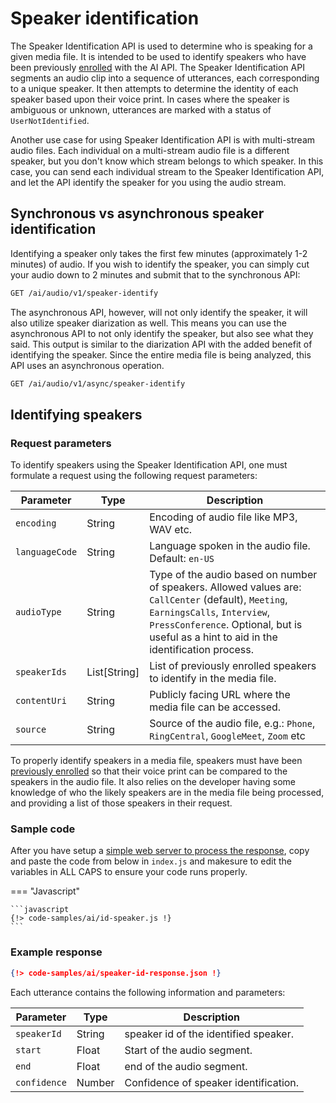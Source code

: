 # Speaker identification

The Speaker Identification API is used to determine who is speaking for a given media file. It is intended to be used to identify speakers who have been previously [enrolled](../speaker-enrollment/) with the AI API. The Speaker Identification API segments an audio clip into a sequence of utterances, each corresponding to a unique speaker. It then attempts to determine the identity of each speaker based upon their voice print. In cases where the speaker is ambiguous or unknown, utterances are marked with a status of `UserNotIdentified`.

Another use case for using Speaker Identification API is with multi-stream audio files. Each individual on a multi-stream audio file is a different speaker, but you don't know which stream belongs to which speaker. In this case, you can send each individual stream to the Speaker Identification API, and let the API identify the speaker for you using the audio stream.

## Synchronous vs asynchronous speaker identification

Identifying a speaker only takes the first few minutes (approximately 1-2 minutes) of audio.  If you wish to identify the speaker, you can simply cut your audio down to 2 minutes and submit that to the synchronous API:

```html
GET /ai/audio/v1/speaker-identify
```

The asynchronous API, however, will not only identify the speaker, it will also utilize speaker diarization as well. This means you can use the asynchronous API to not only identify the speaker, but also see what they said. This output is similar to the diarization API with the added benefit of identifying the speaker. Since the entire media file is being analyzed, this API uses an asynchronous operation.

```html
GET /ai/audio/v1/async/speaker-identify
```

## Identifying speakers

### Request parameters

To identify speakers using the Speaker Identification API, one must formulate a request using the following request parameters:

| Parameter     | Type          | Description                               |
| -------------- | ------------ | ----------------------------------------- |
| `encoding`     | String       | Encoding of audio file like MP3, WAV etc. |
| `languageCode` | String       | Language spoken in the audio file. Default: `en-US` |
| `audioType`    | String       | Type of the audio based on number of speakers. Allowed values are: `CallCenter` (default), `Meeting`, `EarningsCalls`, `Interview`, `PressConference`. Optional, but is useful as a hint to aid in the identification process. |
| `speakerIds`   | List[String] | List of previously enrolled speakers to identify in the media file. |
| `contentUri`   | String       | Publicly facing URL where the media file can be accessed. |
| `source`       | String       | Source of the audio file, e.g.: `Phone`, `RingCentral`, `GoogleMeet`, `Zoom` etc |

To properly identify speakers in a media file, speakers must have been [previously enrolled](../speaker-enrollment/) so that their voice print can be compared to the speakers in the audio file. It also relies on the developer having some knowledge of who the likely speakers are in the media file being processed, and providing a list of those speakers in their request.

### Sample code

After you have setup a [simple web server to process the response](../asynchronous-responses/), copy and paste the code from below in `index.js` and makesure to edit the variables in ALL CAPS to ensure your code runs properly. 

=== "Javascript"

    ```javascript
    {!> code-samples/ai/id-speaker.js !}
	```

### Example response

```json
{!> code-samples/ai/speaker-id-response.json !}
```

Each utterance contains the following information and parameters:

| Parameter    | Type   | Description                           |
| ----------   | ------ | ------------------------------------- |
| `speakerId`  | String | speaker id of the identified speaker. |
| `start`      | Float  | Start of the audio segment.           |
| `end`        | Float  | end of the audio segment.             |
| `confidence` | Number | Confidence of speaker identification. |

